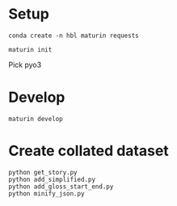 # Setup

```
conda create -n hbl maturin requests
```

```
maturin init
```
Pick pyo3

# Develop
```
maturin develop
```

# Create collated dataset
```
python get_story.py
python add_simplified.py
python add_gloss_start_end.py
python minify_json.py
```
